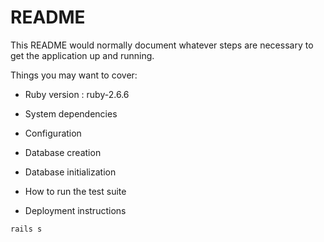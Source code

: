 # README

This README would normally document whatever steps are necessary to get the
application up and running.

Things you may want to cover:

* Ruby version : ruby-2.6.6

* System dependencies

* Configuration

* Database creation

* Database initialization

* How to run the test suite

* Deployment instructions
```
rails s
```

